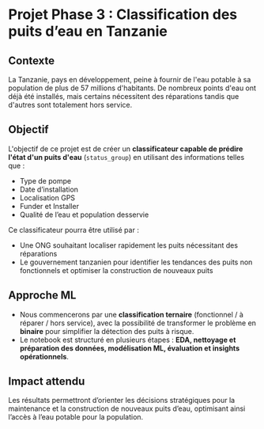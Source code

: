 # Projet Phase 3 : Classification des puits d’eau en Tanzanie
## Contexte
La Tanzanie, pays en développement, peine à fournir de l'eau potable à sa population de plus de 57 millions d'habitants. 
De nombreux points d'eau ont déjà été installés, mais certains nécessitent des réparations tandis que d'autres sont totalement hors service.

## Objectif
L'objectif de ce projet est de créer un **classificateur capable de prédire l'état d'un puits d'eau** (`status_group`) en utilisant des informations telles que :
- Type de pompe
- Date d’installation
- Localisation GPS
- Funder et Installer
- Qualité de l’eau et population desservie

Ce classificateur pourra être utilisé par :
- Une ONG souhaitant localiser rapidement les puits nécessitant des réparations
- Le gouvernement tanzanien pour identifier les tendances des puits non fonctionnels et optimiser la construction de nouveaux puits

## Approche ML
- Nous commencerons par une **classification ternaire** (fonctionnel / à réparer / hors service), avec la possibilité de transformer le problème en **binaire** pour simplifier la détection des puits à risque.
- Le notebook est structuré en plusieurs étapes : **EDA, nettoyage et préparation des données, modélisation ML, évaluation et insights opérationnels**.

## Impact attendu
Les résultats permettront d’orienter les décisions stratégiques pour la maintenance et la construction de nouveaux puits d’eau, optimisant ainsi l’accès à l’eau potable pour la population.
